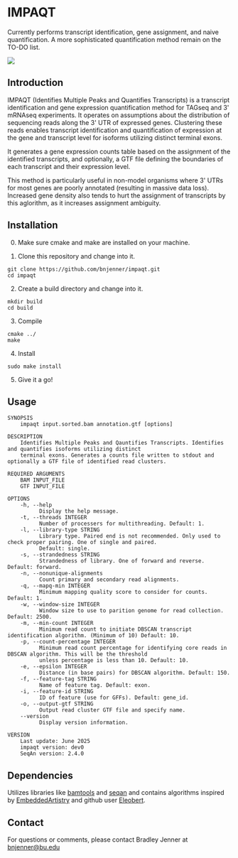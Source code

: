# IMPAQT
Currently performs transcript identification, gene assignment, and naive quantification. 
A more sophisticated quantification method remain on the TO-DO list.

![ ](../example.png)

## Introduction

IMPAQT (Identifies Multiple Peaks and Quantifies Transcripts) is a transcript
identification and gene expression quantification method for TAGseq and
3' mRNAseq experiments. It operates on assumptions about the distribution 
of sequencing reads along the 3' UTR of expressed genes. Clustering these reads 
enables transcript identification and quantification of expression at the gene
and transcript level for isoforms utilizing distinct terminal exons. 

It generates a gene expression counts table based on the assignment of the 
identified transcripts, and optionally, a GTF file defining the boundaries 
of each transcript and their expression level. 

This method is particularly useful in non-model organisms where 3' UTRs for 
most genes are poorly annotated (resulting in massive data loss). Increased
gene density also tends to hurt the assignment of transcripts by this 
aglorithm, as it increases assignment ambiguity. 

## Installation

0. Make sure cmake and make are installed on your machine.

1. Clone this repository and change into it.
```
git clone https://github.com/bnjenner/impaqt.git
cd impaqt
```

2. Create a build directory and change into it.
```
mkdir build
cd build
```

3. Compile
```
cmake ../
make
```

4. Install
```
sudo make install
```

5. Give it a go! 

## Usage
```
SYNOPSIS
    impaqt input.sorted.bam annotation.gtf [options]

DESCRIPTION
    Identifies Multiple Peaks and Qauntifies Transcripts. Identifies and quantifies isoforms utilizing distinct
    terminal exons. Generates a counts file written to stdout and optionally a GTF file of identified read clusters.

REQUIRED ARGUMENTS
    BAM INPUT_FILE
    GTF INPUT_FILE

OPTIONS
    -h, --help
          Display the help message.
    -t, --threads INTEGER
          Number of processers for multithreading. Default: 1.
    -l, --library-type STRING
          Library type. Paired end is not recommended. Only used to check proper pairing. One of single and paired.
          Default: single.
    -s, --strandedness STRING
          Strandedness of library. One of forward and reverse. Default: forward.
    -n, --nonunique-alignments
          Count primary and secondary read alignments.
    -q, --mapq-min INTEGER
          Minimum mapping quality score to consider for counts. Default: 1.
    -w, --window-size INTEGER
          Window size to use to parition genome for read collection. Default: 2500.
    -m, --min-count INTEGER
          Minimum read count to initiate DBSCAN transcript identification algorithm. (Minimum of 10) Default: 10.
    -p, --count-percentage INTEGER
          Minimum read count percentage for identifying core reads in DBSCAN algorithm. This will be the threshold
          unless percentage is less than 10. Default: 10.
    -e, --epsilon INTEGER
          Distance (in base pairs) for DBSCAN algorithm. Default: 150.
    -f, --feature-tag STRING
          Name of feature tag. Default: exon.
    -i, --feature-id STRING
          ID of feature (use for GFFs). Default: gene_id.
    -o, --output-gtf STRING
          Output read cluster GTF file and specify name.
    --version
          Display version information.

VERSION
    Last update: June 2025
    impaqt version: dev0
    SeqAn version: 2.4.0
```

## Dependencies
Utilizes libraries like [bamtools](https://github.com/pezmaster31/bamtools) and [seqan](https://github.com/seqan/seqan) and contains algorithms inspired by [EmbeddedArtistry](https://github.com/embeddedartistry/embedded-resources/blob/master/examples/cpp/dispatch.cpp) and github user [Eleobert](https://github.com/Eleobert/dbscan/blob/master/dbscan.cpp).

## Contact
For questions or comments, please contact
Bradley Jenner at <bnjenner@bu.edu>


